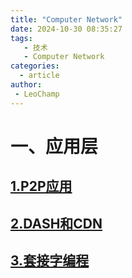 ```yaml
---
title: "Computer Network"
date: 2024-10-30 08:35:27
tags:
   - 技术
   - Computer Network
categories:
  - article
author:
 - LeoChamp
---
```


# 一、应用层

## [1.P2P应用](https://mp.weixin.qq.com/s?__biz=MzkyMDY3MjQ0OQ==&mid=2247483996&idx=1&sn=0ddf19db521c7de5c1940ffe7ee1eb5c&chksm=c18e03f2f6f98ae49353571eb1af6fe98e0b2099f74f5e4fd39dcb06f1cdcf52e24e18c7bfe1#rd)

## [2.DASH和CDN](https://mp.weixin.qq.com/s?__biz=MzkyMDY3MjQ0OQ==&mid=2247484009&idx=1&sn=1f00f973c2a6a48ec6d6de80125f52b9&chksm=c18e03c7f6f98ad1ffc305ca74d84b203c6a4fabe8c83018e1241dc5ce479d89b15dee832ce0#rd)

## [3.套接字编程](https://mp.weixin.qq.com/s?__biz=MzkyMDY3MjQ0OQ==&mid=2247484010&idx=1&sn=c451bf00f6ad06c8c955d0f0b5cf7a6f&chksm=c18e03c4f6f98ad2d713a8c3ae2da52a5e667689a8734ba2cdbadb54fe7d6055ad5c0f8c365d#rd)



